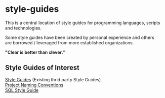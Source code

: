 # style-guides

This is a central location of style guides for programming languages, scripts and technologies.

Some style guides have been created by personal experience and others are borrowed / leveraged from more established organizations.

**"Clear is better than clever."**


## Style Guides of Interest

[Style Guides](Style%20Guides.md) (Existing thrid party Style Guides)  
[Project Naming Conventions](Project%20Naming%20Conventions.md)  
[SQL Style Guide](SQL%20Style%20Guide.md)  


